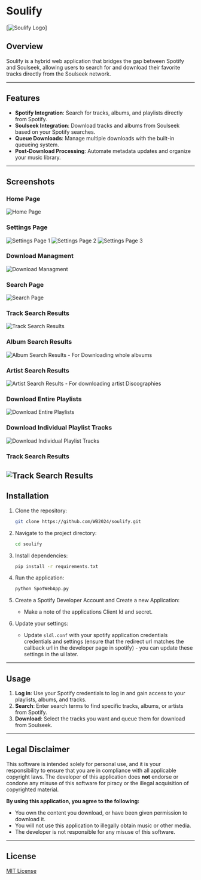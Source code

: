 # Soulify

[![Soulify Logo](./static/images/Logo.png)]

## Overview

Soulify is a hybrid web application that bridges the gap between Spotify and Soulseek, allowing users to search for and download their favorite tracks directly from the Soulseek network.

---

## Features

- **Spotify Integration**: Search for tracks, albums, and playlists directly from Spotify.
- **Soulseek Integration**: Download tracks and albums from Soulseek based on your Spotify searches.
- **Queue Downloads**: Manage multiple downloads with the built-in queueing system.
- **Post-Download Processing**: Automate metadata updates and organize your music library.

---

## Screenshots

### Home Page
![Home Page](./static/images/screenshot_home.png)

### Settings Page
![Settings Page 1](./static/images/screenshot_settings1.png)
![Settings Page 2](./static/images/screenshot_settings2.png)
![Settings Page 3](./static/images/screenshot_settings3.png)

### Download Managment
![Download Managment](./static/images/screenshot_downloadManagment.png)

### Search Page
![Search Page](./static/images/screenshot_search.png)

### Track Search Results
![Track Search Results](./static/images/screenshot_Tracksearch.png)

### Album Search Results
![Album Search Results - For Downloading whole albvums](./static/images/screenshot_albumsearch.png)

### Artist Search Results
![Artist Search Results - For downloading artist Discographies](./static/images/screenshot_artistsearch.png)

### Download Entire Playlists
![Download Entire Playlists](./static/images/screenshot_playlists.png)

### Download Individual Playlist Tracks
![Download Individual Playlist Tracks](./static/images/screenshot_playliststracks.png)

### Track Search Results
![Track Search Results](./static/images/screenshot_Tracksearch.png)
---

## Installation

1. Clone the repository:
    ```bash
    git clone https://github.com/WB2024/soulify.git
    ```
   
2. Navigate to the project directory:
    ```bash
    cd soulify
    ```

3. Install dependencies:
    ```bash
    pip install -r requirements.txt
    ```



4. Run the application:
    ```bash
    python SpotWebApp.py
    ```
	
5. Create a Spotify Developer Account and Create a new Application:
    - Make a note of the applications Client Id and secret.
	
6. Update your settings:
    - Update `sldl.conf` with your spotify application credentials credentials and settings (ensure that the redirect url matches the callback url in the developer page in spotify) - you can update these settings in the ui later.
---

## Usage

1. **Log in**: Use your Spotify credentials to log in and gain access to your playlists, albums, and tracks.
2. **Search**: Enter search terms to find specific tracks, albums, or artists from Spotify.
3. **Download**: Select the tracks you want and queue them for download from Soulseek.

---

## Legal Disclaimer

This software is intended solely for personal use, and it is your responsibility to ensure that you are in compliance with all applicable copyright laws. The developer of this application does **not** endorse or condone any misuse of this software for piracy or the illegal acquisition of copyrighted material.

**By using this application, you agree to the following:**

- You own the content you download, or have been given permission to download it.
- You will not use this application to illegally obtain music or other media.
- The developer is not responsible for any misuse of this software.

---

## License

[MIT License](LICENSE)
